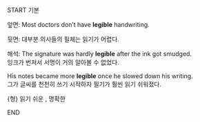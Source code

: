 START
기본

앞면:
Most doctors don’t have **legible** handwriting. 

뒷면:
대부분 의사들의 필체는 읽기가 어렵다.

해석:
The signature was hardly **legible** after the ink got smudged.  
잉크가 번져서 서명이 거의 알아볼 수 없었다.  

His notes became more **legible** once he slowed down his writing.  
그가 글씨를 천천히 쓰기 시작하자 필기가 훨씬 읽기 쉬워졌다.  

{형} 읽기 쉬운 , 명확한 
<!--ID: 1747492187373-->
END